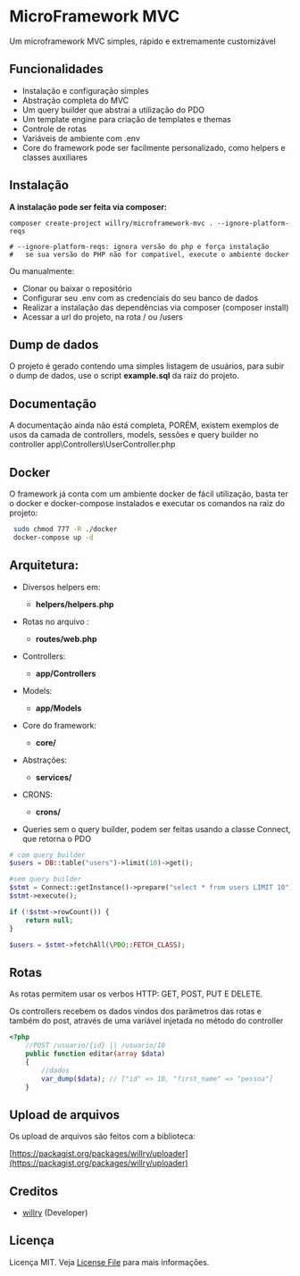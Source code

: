 # MicroFramework MVC

Um microframework MVC simples, rápido e extremamente customizável

## Funcionalidades

- Instalação e configuração simples
- Abstração completa do MVC
- Um query builder que abstrai a utilização do PDO
- Um template engine para criação de templates e themas
- Controle de rotas
- Variáveis de ambiente com .env
- Core do framework pode ser facilmente personalizado, como helpers e classes auxiliares

## Instalação

**A instalação pode ser feita via composer:**

```shell
composer create-project willry/microframework-mvc . --ignore-platform-reqs

# --ignore-platform-reqs: ignora versão do php e força instalação
#   se sua versão do PHP não for compativel, execute o ambiente docker
```


Ou manualmente:

- Clonar ou baixar o repositório
- Configurar seu .env com as credenciais do seu banco de dados
- Realizar a instalação das dependências via composer (composer install)
- Acessar a url do projeto, na rota / ou /users

## Dump de dados

O projeto é gerado contendo uma simples listagem
de usuários, para subir o dump de dados, use o script
**example.sql** da raiz do projeto.

## Documentação

A documentação ainda não está completa, PORÉM, existem exemplos
de usos da camada de controllers, models, sessões e query builder
no controller app\Controllers\UserController.php


## Docker

O framework já conta com um ambiente docker de fácil utilização,
basta ter o docker e docker-compose instalados e executar os comandos na raiz do projeto:

```bash
 sudo chmod 777 -R ./docker
 docker-compose up -d
```

## Arquitetura:

- Diversos helpers em: 
  - **helpers/helpers.php**
- Rotas no arquivo :
  - **routes/web.php**
- Controllers: 
  - **app/Controllers**
- Models:
  - **app/Models**

- Core do framework:
  - **core/**
- Abstrações:
  - **services/**
- CRONS:
  - **crons/**
- Queries sem o query builder, podem ser feitas usando a classe Connect, que retorna o PDO
```php
# com query builder
$users = DB::table("users")->limit(10)->get();

#sem query builder
$stmt = Connect::getInstance()->prepare("select * from users LIMIT 10");
$stmt->execute();

if (!$stmt->rowCount()) {
    return null;
}

$users = $stmt->fetchAll(\PDO::FETCH_CLASS);
```

## Rotas

As rotas permitem usar os verbos HTTP: GET, POST, PUT E DELETE.

Os controllers recebem os dados vindos dos parâmetros das rotas e também do post, através
de uma variável injetada no método do controller

```php
<?php
    //POST /usuario/{id} || /usuario/10
    public function editar(array $data)
    {
        //dados 
        var_dump($data); // ["id" => 10, "first_name" => "pessoa"]
    }
```

## Upload de arquivos

Os upload de arquivos são feitos com a biblioteca:

[https://packagist.org/packages/willry/uploader](https://packagist.org/packages/willry/uploader)

## Creditos

- [willry](https://github.com/willry) (Developer)

## Licença

Licença MIT. Veja [License File](https://github.com/willry/microframework/blob/master/LICENSE) para mais informações.